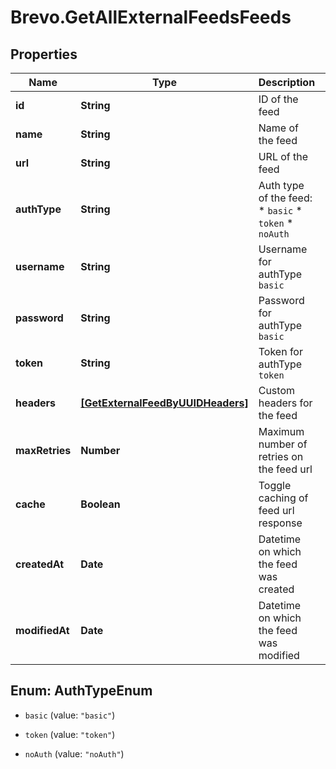 # Brevo.GetAllExternalFeedsFeeds

## Properties
Name | Type | Description | Notes
------------ | ------------- | ------------- | -------------
**id** | **String** | ID of the feed | 
**name** | **String** | Name of the feed | 
**url** | **String** | URL of the feed | 
**authType** | **String** | Auth type of the feed: * `basic` * `token` * `noAuth`  | 
**username** | **String** | Username for authType `basic` | [optional] 
**password** | **String** | Password for authType `basic` | [optional] 
**token** | **String** | Token for authType `token` | [optional] 
**headers** | [**[GetExternalFeedByUUIDHeaders]**](GetExternalFeedByUUIDHeaders.md) | Custom headers for the feed | 
**maxRetries** | **Number** | Maximum number of retries on the feed url | 
**cache** | **Boolean** | Toggle caching of feed url response | 
**createdAt** | **Date** | Datetime on which the feed was created | 
**modifiedAt** | **Date** | Datetime on which the feed was modified | 


<a name="AuthTypeEnum"></a>
## Enum: AuthTypeEnum


* `basic` (value: `"basic"`)

* `token` (value: `"token"`)

* `noAuth` (value: `"noAuth"`)




